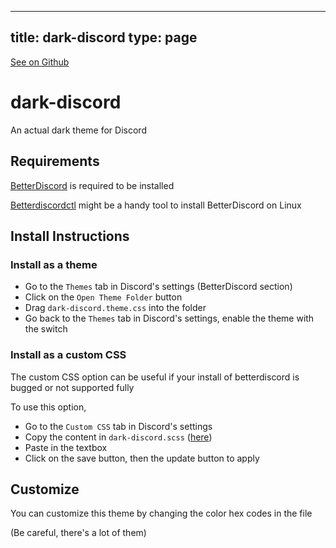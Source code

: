 
---
title: dark-discord
type: page
---

[See on Github](https://github.com/jakeroggenbuck/dark-discord/)

# dark-discord
An actual dark theme for Discord

## Requirements

[BetterDiscord](https://github.com/BetterDiscord/BetterDiscord) is required to be installed

[Betterdiscordctl](https://github.com/bb010g/betterdiscordctl) might be a handy tool to install BetterDiscord on Linux

## Install Instructions

### Install as a theme

- Go to the `Themes` tab in Discord's settings (BetterDiscord section)
- Click on the `Open Theme Folder` button
- Drag `dark-discord.theme.css` into the folder
- Go back to the `Themes` tab in Discord's settings, enable the theme with the switch

### Install as a custom CSS

The custom CSS option can be useful if your install of betterdiscord is bugged or not supported fully

To use this option,

- Go to the `Custom CSS` tab in Discord's settings
- Copy the content in `dark-discord.scss` ([here](https://raw.githubusercontent.com/Shuzhengz/dark-discord/main/dark-discord.scss))
- Paste in the textbox
- Click on the save button, then the update button to apply


## Customize

You can customize this theme by changing the color hex codes in the file

(Be careful, there's a lot of them)
